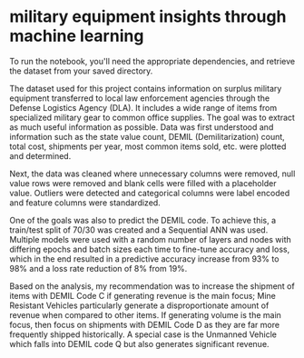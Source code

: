 # military equipment insights through machine learning

To run the notebook, you'll need the appropriate dependencies, and retrieve the dataset from your saved directory. 

The dataset used for this project contains information on surplus military equipment transferred to local law enforcement agencies through the Defense Logistics Agency (DLA). It includes a wide range of items from specialized military gear to common office supplies. The goal was to extract as much useful information as possible. Data was first understood and information such as the state value count, DEMIL (Demilitarization) count, total cost, shipments per year, most common items sold, etc. were plotted and determined.

Next, the data was cleaned where unnecessary columns were removed, null value rows were removed and blank cells were filled with a placeholder value. Outliers were detected and categorical columns were label encoded and feature columns were standardized.

One of the goals was also to predict the DEMIL code. To achieve this, a train/test split of 70/30 was created and a Sequential ANN was used. Multiple models were used with a random number of layers and nodes with differing epochs and batch sizes each time to fine-tune accuracy and loss, which in the end resulted in a predictive accuracy increase from 93% to 98% and a loss rate reduction of 8% from 19%.

Based on the analysis, my recommendation was to increase the shipment of items with DEMIL Code C if generating revenue is the main focus; Mine Resistant Vehicles particularly generate a disproportionate amount of revenue when compared to other items. If generating volume is the main focus, then focus on shipments with DEMIL Code D as they are far more frequently shipped historically. A special case is the Unmanned Vehicle which falls into DEMIL code Q but also generates significant revenue.

